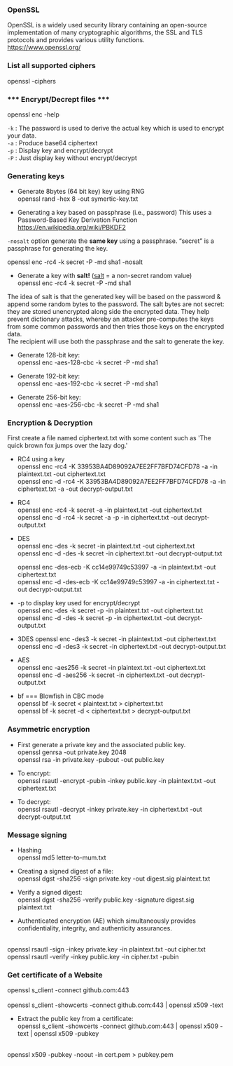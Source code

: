 ### OpenSSL
OpenSSL is a widely used security library containing an open-source implementation 
of many cryptographic algorithms, the SSL and TLS protocols 
and provides various utility functions.  
https://www.openssl.org/

### List all supported ciphers
openssl -ciphers

### *** Encrypt/Decrept files ***
openssl enc -help

 `-k` : The password is used to derive the actual key which is used to encrypt your data.  
 `-a`  : Produce base64 ciphertext  
 `-p`  : Display key and encrypt/decrypt  
 `-P`  : Just display key without encrypt/decrypt  

### Generating keys 
* Generate 8bytes (64 bit key) key using RNG  
openssl rand -hex 8 -out symertic-key.txt

* Generating a key based on passphrase (i.e., password) 
This uses a Password-Based Key Derivation Function
https://en.wikipedia.org/wiki/PBKDF2

`-nosalt` option generate the **same key** using a passphrase. “secret” is a passphrase for generating the key.
  
openssl enc -rc4 -k secret -P -md sha1 -nosalt

* Generate a key with **salt!**
([salt](https://en.wikipedia.org/wiki/Salt_(cryptography))
 = a non-secret random value)  
openssl enc -rc4 -k secret -P -md sha1

The idea of salt is that the generated key will be based on the password 
& append some random bytes to the password. The salt bytes are not secret: 
they are stored unencrypted along side the encrypted data. 
They help prevent dictionary attacks, whereby an attacker pre-computes the keys 
from some common passwords and then tries those keys on the encrypted data.     
The recipient will use both the passphrase and the salt to generate the key.

* Generate 128-bit key:  
openssl enc -aes-128-cbc -k secret -P -md sha1

* Generate 192-bit key:  
openssl enc -aes-192-cbc -k secret -P -md sha1

* Generate 256-bit key:  
openssl enc -aes-256-cbc -k secret -P -md sha1

### Encryption & Decryption
First create a file named ciphertext.txt with some content such as 
'The quick brown fox jumps over the lazy dog.'

* RC4 using a key  
openssl enc -rc4 -K 33953BA4D89092A7EE2FF7BFD74CFD78 -a -in plaintext.txt -out ciphertext.txt   
openssl enc -d -rc4 -K 33953BA4D89092A7EE2FF7BFD74CFD78 -a -in ciphertext.txt -a -out decrypt-output.txt 

* RC4  
openssl enc -rc4 -k secret -a -in plaintext.txt -out ciphertext.txt  
openssl enc -d -rc4 -k secret -a -p -in ciphertext.txt -out decrypt-output.txt

* DES  
openssl enc -des -k secret -in plaintext.txt -out ciphertext.txt  
openssl enc -d -des -k secret -in ciphertext.txt -out decrypt-output.txt  

    openssl enc -des-ecb -K cc14e99749c53997 -a -in plaintext.txt -out ciphertext.txt  
    openssl enc -d -des-ecb -K cc14e99749c53997 -a -in ciphertext.txt -out decrypt-output.txt  

* -p to display key used for encrypt/decrypt  
openssl enc -des -k secret -p -in plaintext.txt -out ciphertext.txt  
openssl enc -d -des -k secret -p -in ciphertext.txt -out decrypt-output.txt  

* 3DES 
openssl enc -des3 -k secret -in plaintext.txt -out ciphertext.txt  
openssl enc -d -des3 -k secret -in ciphertext.txt -out decrypt-output.txt

* AES  
openssl enc -aes256 -k secret -in plaintext.txt -out ciphertext.txt  
openssl enc -d -aes256 -k secret -in ciphertext.txt -out decrypt-output.txt

* bf === Blowfish in CBC mode  
openssl bf -k secret < plaintext.txt > ciphertext.txt  
openssl bf -k secret -d < ciphertext.txt > decrypt-output.txt


### Asymmetric encryption 
* First generate a private key and the associated public key.    
openssl genrsa -out private.key 2048  
openssl rsa -in private.key -pubout -out public.key  

* To encrypt:  
openssl rsautl -encrypt -pubin -inkey public.key -in plaintext.txt -out ciphertext.txt

* To decrypt:  
openssl rsautl -decrypt -inkey private.key -in ciphertext.txt -out decrypt-output.txt

### Message signing
* Hashing    
openssl md5 letter-to-mum.txt

* Creating a signed digest of a file:  
openssl dgst -sha256 -sign private.key -out digest.sig plaintext.txt  

* Verify a signed digest:  
openssl dgst -sha256 -verify public.key -signature digest.sig plaintext.txt  

* Authenticated encryption (AE) which simultaneously provides confidentiality, integrity, and authenticity assurances.
<br>    
openssl rsautl -sign -inkey private.key -in plaintext.txt -out cipher.txt  
<br>
openssl rsautl -verify -inkey public.key -in cipher.txt -pubin  

### Get certificate of a Website
openssl s_client -connect github.com:443 
<br><br> 
openssl s_client -showcerts -connect github.com:443 | openssl x509 -text

* Extract the public key from a certificate:  
openssl s_client -showcerts -connect github.com:443 | openssl x509 -text | openssl x509 -pubkey
<br>  
openssl x509 -pubkey -noout -in cert.pem > pubkey.pem
